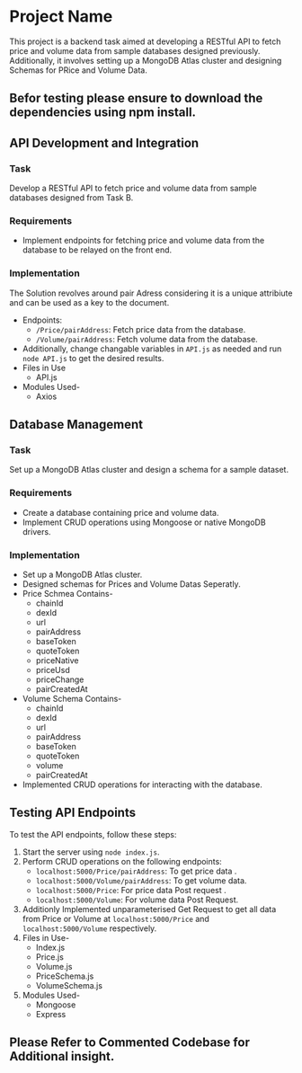 # Project Name

This project is a backend task aimed at developing a RESTful API to fetch price and volume data from sample databases designed previously. 
Additionally, it involves setting up a MongoDB Atlas cluster and designing Schemas for PRice and Volume Data.

## Befor testing please ensure to download the dependencies using  npm install.

## API Development and Integration

### Task
Develop a RESTful API to fetch price and volume data from sample databases designed from Task B.

### Requirements
- Implement endpoints for fetching price and volume data from the database to be relayed on the front end.

### Implementation
The Solution revolves around pair Adress considering it is a unique attribiute and can be used as a key to the document.
- Endpoints:
  - `/Price/pairAddress`: Fetch price data from the database.
  - `/Volume/pairAddress`: Fetch volume data from the database.
- Additionally, change changable variables in `API.js` as needed and run `node API.js` to get the desired results.
- Files in Use
  - API.js
- Modules Used-
  - Axios

## Database Management

### Task
Set up a MongoDB Atlas cluster and design a schema for a sample dataset.

### Requirements
- Create a database containing price and volume data.
- Implement CRUD operations using Mongoose or native MongoDB drivers.

### Implementation
- Set up a MongoDB Atlas cluster.
- Designed schemas for Prices and Volume Datas Seperatly.
- Price Schmea Contains-
  - chainId
  - dexId
  - url
  - pairAddress
  - baseToken
  - quoteToken
  - priceNative
  - priceUsd
  - priceChange
  - pairCreatedAt
- Volume Schema Contains-
  - chainId
  - dexId
  - url
  - pairAddress
  - baseToken
  - quoteToken
  - volume
  - pairCreatedAt 
- Implemented CRUD operations for interacting with the database.

## Testing API Endpoints
To test the API endpoints, follow these steps:
1. Start the server using `node index.js`.
2. Perform CRUD operations on the following endpoints:
   - `localhost:5000/Price/pairAddress`: To get price data .
   - `localhost:5000/Volume/pairAddress`: To get volume data.
   - `localhost:5000/Price`: For price data Post request .
   - `localhost:5000/Volume`: For volume data Post Request.
3. Additionly Implemented unparameterised Get Request to get all data from Price or Volume at `localhost:5000/Price` and `localhost:5000/Volume` respectively.
4. Files in Use-
     - Index.js
     - Price.js
     - Volume.js
     - PriceSchema.js
     - VolumeSchema.js
5. Modules Used-
     - Mongoose
     - Express


## Please Refer to Commented Codebase for Additional insight.
   